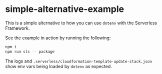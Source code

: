 # simple-alternative-example

This is a simple alternative to how you can use `dotenv` with the Serverless Framework.

See the example in action by running the following:

```sh
npm i
npm run sls -- package
```

The logs and `.serverless/cloudformation-template-update-stack.json` show env vars being loaded by
`dotenv` as expected.
